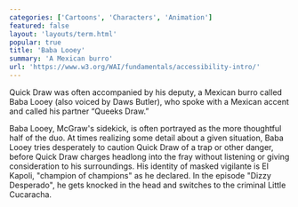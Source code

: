 ```yaml
---
categories: ['Cartoons', 'Characters', 'Animation']
featured: false
layout: 'layouts/term.html'
popular: true
title: 'Baba Looey'
summary: 'A Mexican burro'
url: 'https://www.w3.org/WAI/fundamentals/accessibility-intro/'
---
```

Quick Draw was often accompanied by his deputy, a Mexican burro called Baba Looey (also voiced by Daws Butler), who spoke with a Mexican accent and called his partner “Queeks Draw.”

Baba Looey, McGraw's sidekick, is often portrayed as the more thoughtful half of the duo. At times realizing some detail about a given situation, Baba Looey tries desperately to caution Quick Draw of a trap or other danger, before Quick Draw charges headlong into the fray without listening or giving consideration to his surroundings. His identity of masked vigilante is El Kapoli, "champion of champions" as he declared. In the episode "Dizzy Desperado", he gets knocked in the head and switches to the criminal Little Cucaracha.